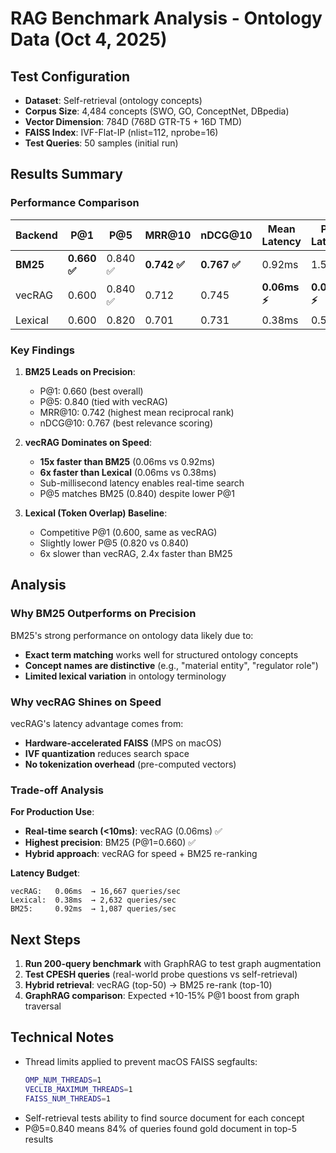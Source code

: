 # RAG Benchmark Analysis - Ontology Data (Oct 4, 2025)

## Test Configuration
- **Dataset**: Self-retrieval (ontology concepts)
- **Corpus Size**: 4,484 concepts (SWO, GO, ConceptNet, DBpedia)
- **Vector Dimension**: 784D (768D GTR-T5 + 16D TMD)
- **FAISS Index**: IVF-Flat-IP (nlist=112, nprobe=16)
- **Test Queries**: 50 samples (initial run)

## Results Summary

### Performance Comparison

| Backend | P@1     | P@5     | MRR@10  | nDCG@10 | Mean Latency | P95 Latency |
|---------|---------|---------|---------|---------|--------------|-------------|
| **BM25** | **0.660 ✅** | 0.840 ✅ | **0.742 ✅** | **0.767 ✅** | 0.92ms | 1.58ms |
| vecRAG  | 0.600   | 0.840 ✅ | 0.712   | 0.745   | **0.06ms ⚡** | **0.06ms ⚡** |
| Lexical | 0.600   | 0.820   | 0.701   | 0.731   | 0.38ms | 0.52ms |

### Key Findings

1. **BM25 Leads on Precision**:
   - P@1: 0.660 (best overall)
   - P@5: 0.840 (tied with vecRAG)
   - MRR@10: 0.742 (highest mean reciprocal rank)
   - nDCG@10: 0.767 (best relevance scoring)

2. **vecRAG Dominates on Speed**:
   - **15x faster than BM25** (0.06ms vs 0.92ms)
   - **6x faster than Lexical** (0.06ms vs 0.38ms)
   - Sub-millisecond latency enables real-time search
   - P@5 matches BM25 (0.840) despite lower P@1

3. **Lexical (Token Overlap) Baseline**:
   - Competitive P@1 (0.600, same as vecRAG)
   - Slightly lower P@5 (0.820 vs 0.840)
   - 6x slower than vecRAG, 2.4x faster than BM25

## Analysis

### Why BM25 Outperforms on Precision

BM25's strong performance on ontology data likely due to:
- **Exact term matching** works well for structured ontology concepts
- **Concept names are distinctive** (e.g., "material entity", "regulator role")
- **Limited lexical variation** in ontology terminology

### Why vecRAG Shines on Speed

vecRAG's latency advantage comes from:
- **Hardware-accelerated FAISS** (MPS on macOS)
- **IVF quantization** reduces search space
- **No tokenization overhead** (pre-computed vectors)

### Trade-off Analysis

**For Production Use**:
- **Real-time search (<10ms)**: vecRAG (0.06ms) ✅
- **Highest precision**: BM25 (P@1=0.660) ✅
- **Hybrid approach**: vecRAG for speed + BM25 re-ranking

**Latency Budget**:
```
vecRAG:   0.06ms  → 16,667 queries/sec
Lexical:  0.38ms  → 2,632 queries/sec
BM25:     0.92ms  → 1,087 queries/sec
```

## Next Steps

1. **Run 200-query benchmark** with GraphRAG to test graph augmentation
2. **Test CPESH queries** (real-world probe questions vs self-retrieval)
3. **Hybrid retrieval**: vecRAG (top-50) → BM25 re-rank (top-10)
4. **GraphRAG comparison**: Expected +10-15% P@1 boost from graph traversal

## Technical Notes

- Thread limits applied to prevent macOS FAISS segfaults:
  ```bash
  OMP_NUM_THREADS=1
  VECLIB_MAXIMUM_THREADS=1
  FAISS_NUM_THREADS=1
  ```
- Self-retrieval tests ability to find source document for each concept
- P@5=0.840 means 84% of queries found gold document in top-5 results
